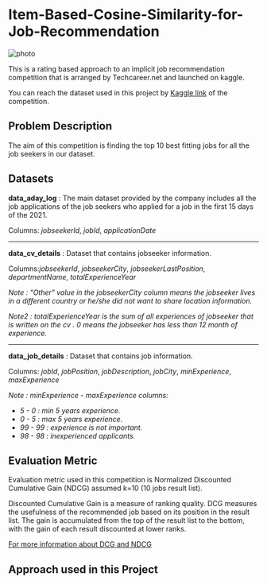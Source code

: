 # Item-Based-Cosine-Similarity-for-Job-Recommendation

![photo](https://miro.medium.com/max/1200/1*rTZvrFD258ZZwvGy7nyqDw.jpeg)

This is a rating based approach to an implicit job recommendation competition that is arranged by Techcareer.net and launched on kaggle.

You can reach the dataset used in this project by [Kaggle link](https://www.kaggle.com/c/datathon-guess-the-last-one) of the competition.

## Problem Description
The aim of this competition is finding the top 10 best fitting jobs for all the job seekers in our dataset. 

## Datasets
**data_aday_log** : The main dataset provided by the company includes all the job applications of the job seekers who applied for a job in the first 15 days of the 2021. 

Columns: *jobseekerId*, *jobId*, *applicationDate*

---
**data_cv_details** : Dataset that contains jobseeker information.

Columns:*jobseekerId*,	*jobseekerCity*,	*jobseekerLastPosition*,	*departmentName*,	*totalExperienceYear*

_Note : "Other" value in the jobseekerCity column means the jobseeker lives in a different country or he/she did not want to share location information._

_Note2 : totalExperienceYear is the sum of all experiences of jobseeker that is written on the cv . 0 means the jobseeker has less than 12 month of experience._

---
**data_job_details** : Dataset that contains job information.

Columns: *jobId*,	*jobPosition*,	*jobDescription*,	*jobCity*,	*minExperience*,	*maxExperience*

_Note : minExperience - maxExperience columns:_

- _5 - 0 : min 5 years experience._
- _0 - 5 : max 5 years experience._
- _99 - 99 : experience is not important._
- _98 - 98 : inexperienced applicants._

## Evaluation Metric

Evaluation metric used in this competition is  Normalized Discounted Cumulative Gain (NDCG) assumed k=10 (10 jobs result list).

Discounted Cumulative Gain is a  measure of ranking quality. DCG measures the usefulness of the recommended job based on its position in the result list. The gain is accumulated from the top of the result list to the bottom, with the gain of each result discounted at lower ranks.

[For more information about DCG and NDCG]( https://en.wikipedia.org/wiki/Discounted_cumulative_gain)

## Approach used in this Project
